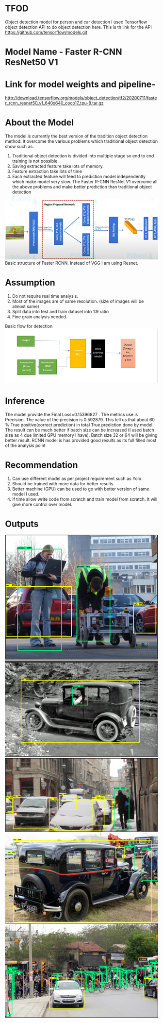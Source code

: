 # TFOD
Object detection model for person and car detection
I used Tensorflow object detection API to do object detection here.
This is th link for the API https://github.com/tensorflow/models.git


# Model Name -    Faster R-CNN ResNet50 V1  
# Link for model weights and pipeline-  
http://download.tensorflow.org/models/object_detection/tf2/20200711/faster_rcnn_resnet50_v1_640x640_coco17_tpu-8.tar.gz

# About the Model
The model is currently the best version of the tradition object detection method. It overcome the various problems which traditional object detection show such as:
1.	Traditional object detection is divided into multiple stage so end to end training is not possible.
2.	Saving extracted feature take lots of memory.
3.	Feature extraction take lots of time
4.	Each extracted feature will feed to prediction model independently which make model very slow. 
The Faster R-CNN ResNet V1 overcome all the above problems and make better prediction than traditional object detection

![](https://github.com/BhaveshRaj27/TFOD/blob/main/images/RCNN.png)
Basic structure of Faster RCNN. Instead of VGG I am using Resnet.

# Assumption
1.	Do not require real time analysis.
2.	Most of the images are of same resolution. (size of images will be almost same)
3.	Split data into test and train dataset into 1:9 ratio
4.  Fine grain analysis needed.

 Basic flow for detection
 ![](https://github.com/BhaveshRaj27/TFOD/blob/main/images/flow.png)
 
# Inference
The model provide the Final Loss=0.15396827   . The metrics use is Precision. The value of the precision is 0.592879. This tell  us that about 60 % True positive(correct prediction) in total True prediction done by model. The result can be much better if batch size can be increased (I used batch size as 4 due limited GPU memory I have).  Batch size 32 or 64 will be giving better result. RCNN model is has provided good results as its full filled most of the analysis point


# Recommendation
1.	Can use different model as per project requirement such as Yolo.
2.	Should be trained with more data for better results.
3.	Better machine (GPU) can be used to go with better version of same model I used.
4.	If time allow write code from scratch and train model from scratch. It will give more control over model.

# Outputs
![](https://github.com/BhaveshRaj27/TFOD/blob/main/images/out1.png)
![](https://github.com/BhaveshRaj27/TFOD/blob/main/images/out2.png)
![](https://github.com/BhaveshRaj27/TFOD/blob/main/images/out3.png)
![](https://github.com/BhaveshRaj27/TFOD/blob/main/images/out4.png)
![](https://github.com/BhaveshRaj27/TFOD/blob/main/images/out5.png)

